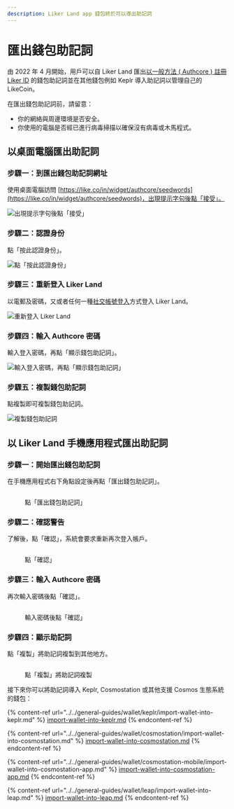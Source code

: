 ```yaml
---
description: Liker Land app 錢包終於可以導出助記詞
---
```


# 匯出錢包助記詞

由 2022 年 4 月開始，用戶可以自 Liker Land 匯出[以一般方法 ( Authcore ) 註冊 Liker ID](register/) 的錢包助記詞並在其他錢包例如 Keplr 導入助記詞以管理自己的 LikeCoin。

在匯出錢包助記詞前，請留意：

* 你的網絡與周邊環境是否安全。
* 你使用的電腦是否經已進行病毒掃描以確保沒有病毒或木馬程式。

## 以桌面電腦匯出助記詞

### 步驟一：到匯出錢包助記詞網址

使用桌面電腦訪問 [https://like.co/in/widget/authcore/seedwords](https://like.co/in/widget/authcore/seedwords)，出現提示字句後點「接受」。

![出現提示字句後點「接受」](<../../.gitbook/assets/Seed Words 1.png>)

### 步驟二：認證身份

點「按此認證身份」。

![點「按此認證身份」](<../../.gitbook/assets/Seed Words 2.png>)

### 步驟三：重新登入 Liker Land

以電郵及密碼，又或者任何一種[社交帳號登入](register/social-media-logins.md)方式登入 Liker Land。

![重新登入 Liker Land](<../../.gitbook/assets/Seed Words 3.png>)

### 步驟四：輸入 Authcore 密碼

輸入登入密碼，再點「顯示錢包助記詞」。

![輸入登入密碼，再點「顯示錢包助記詞」](<../../.gitbook/assets/Seed Words 4.png>)

### 步驟五：複製錢包助記詞

點複製即可複製錢包助記詞。

![複製錢包助記詞](<../../.gitbook/assets/Seed Words 5.png>)

## 以 Liker Land 手機應用程式匯出助記詞

### 步驟一：開始匯出錢包助記詞

在手機應用程式右下角點設定後再點「匯出錢包助記詞」。

<figure><img src="../../.gitbook/assets/seed word mobile 1.png" alt=""><figcaption><p>點「匯出錢包助記詞」</p></figcaption></figure>

### 步驟二：確認警告

了解後，點「確認」，系統會要求重新再次登入帳戶。

<figure><img src="../../.gitbook/assets/seed word mobile 2.png" alt=""><figcaption><p>點「確認」</p></figcaption></figure>

### 步驟三：輸入 Authcore 密碼

再次輸入密碼後點「確認」。

<figure><img src="../../.gitbook/assets/seed word mobile 3.png" alt=""><figcaption><p>輸入密碼後點「確認」</p></figcaption></figure>

### 步驟四：顯示助記詞

點「複製」將助記詞複製到其他地方。

<figure><img src="../../.gitbook/assets/seed word mobile 4.png" alt=""><figcaption><p>點「複製」將助記詞複製</p></figcaption></figure>

接下來你可以將助記詞導入 Keplr, Cosmostation 或其他支援 Cosmos 生態系統的錢包：

{% content-ref url="../../general-guides/wallet/keplr/import-wallet-into-keplr.md" %}
[import-wallet-into-keplr.md](../../general-guides/wallet/keplr/import-wallet-into-keplr.md)
{% endcontent-ref %}

{% content-ref url="../../general-guides/wallet/cosmostation/import-wallet-into-cosmostation.md" %}
[import-wallet-into-cosmostation.md](../../general-guides/wallet/cosmostation/import-wallet-into-cosmostation.md)
{% endcontent-ref %}

{% content-ref url="../../general-guides/wallet/cosmostation-mobile/import-wallet-into-cosmostation-app.md" %}
[import-wallet-into-cosmostation-app.md](../../general-guides/wallet/cosmostation-mobile/import-wallet-into-cosmostation-app.md)
{% endcontent-ref %}

{% content-ref url="../../general-guides/wallet/leap/import-wallet-into-leap.md" %}
[import-wallet-into-leap.md](../../general-guides/wallet/leap/import-wallet-into-leap.md)
{% endcontent-ref %}
